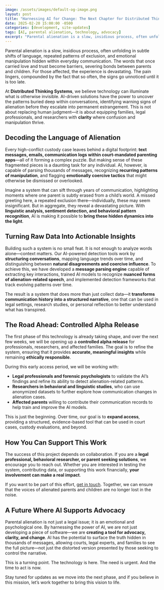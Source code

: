 ```yaml
---
image: /assets/images/default-og-image.png
layout: post
title: "Harnessing AI for Change: The Next Chapter for Distributed Thinking Systems"
date: 2025-02-20 15:00:00 -0500
categories: [development, site-updates]
tags: [AI, parental alienation, technology, advocacy]
excerpt: "Parental alienation is a slow, insidious process, often unfolding in subtle shifts of language, repeated patterns of exclusion, and emotional manipulation hidden within everyday communication. The words that once carried love and trust become barriers, severing bonds between parents and children. For those affected, the experience is devastating. The pain lingers, compounded by the fact that so often, the signs go unnoticed until it is too late."
---
```


Parental alienation is a slow, insidious process, often unfolding in subtle shifts of language, repeated patterns of exclusion, and emotional manipulation hidden within everyday communication. The words that once carried love and trust become barriers, severing bonds between parents and children. For those affected, the experience is devastating. The pain lingers, compounded by the fact that so often, the signs go unnoticed until it is too late.

At **Distributed Thinking Systems**, we believe technology can illuminate what is otherwise invisible. AI-driven solutions have the power to uncover the patterns buried deep within conversations, identifying warning signs of alienation before they escalate into permanent estrangement. This is not about replacing human judgment—it is about equipping families, legal professionals, and researchers with **clarity** where confusion and manipulation thrive.

## Decoding the Language of Alienation

Every high-conflict custody case leaves behind a digital footprint: **text messages, emails, communication logs within court-mandated parenting apps**—all of it forming a complex puzzle. But making sense of these fragmented pieces is a daunting task for any individual. AI, however, is capable of parsing thousands of messages, recognizing **recurring patterns of manipulation**, and flagging **emotionally coercive tactics** that might otherwise be dismissed or overlooked.

Imagine a system that can sift through years of communication, highlighting moments where one parent is subtly erased from a child’s world. A missed greeting here, a repeated exclusion there—individually, these may seem insignificant. But in aggregate, they reveal a devastating picture. With **linguistic analysis, sentiment detection, and behavioral pattern recognition**, AI is making it possible to **bring these hidden dynamics into the light**.

## Turning Raw Data Into Actionable Insights

Building such a system is no small feat. It is not enough to analyze words alone—context matters. Our AI-powered detection tools work by **structuring conversations**, mapping language trends over time, and distinguishing between **natural disagreements and coercive influence**. To achieve this, we have developed a **message parsing engine** capable of extracting key interactions, trained AI models to recognize **nuanced forms of alienation-related speech**, and implemented detection frameworks that track evolving patterns over time.

The result is a system that does more than just collect data—it **transforms communication history into a structured narrative**, one that can be used in legal settings, research studies, or personal reflection to better understand what has transpired.

## The Road Ahead: Controlled Alpha Release

The first phase of this technology is already taking shape, and over the next few weeks, we will be opening up a **controlled alpha release** for professionals, researchers, and affected families. The goal is to refine the system, ensuring that it provides **accurate, meaningful insights** while remaining **ethically responsible**.

During this early access period, we will be working with:

- **Legal professionals and forensic psychologists** to validate the AI’s findings and refine its ability to detect alienation-related patterns.
- **Researchers in behavioral and linguistic studies**, who can use anonymized datasets to further explore how communication changes in alienation cases.
- **Affected parents** willing to contribute their communication records to help train and improve the AI models.

This is just the beginning. Over time, our goal is to **expand access**, providing a structured, evidence-based tool that can be used in court cases, custody evaluations, and beyond.

## How You Can Support This Work

The success of this project depends on collaboration. If you are a **legal professional, behavioral researcher, or parent seeking solutions**, we encourage you to reach out. Whether you are interested in testing the system, contributing data, or supporting this work financially, **your involvement can make a real impact**.

If you want to be part of this effort, [get in touch](/contact). Together, we can ensure that the voices of alienated parents and children are no longer lost in the noise.

## A Future Where AI Supports Advocacy

Parental alienation is not just a legal issue; it is an emotional and psychological one. By harnessing the power of AI, we are not just developing a piece of software—we are **creating a tool for advocacy, clarity, and change**. AI has the potential to surface the truth hidden in thousands of messages, allowing courts, legal experts, and families to see the full picture—not just the distorted version presented by those seeking to control the narrative.

This is a turning point. The technology is here. The need is urgent. And the time to act is now.

Stay tuned for updates as we move into the next phase, and if you believe in this mission, let’s work together to bring this vision to life.

